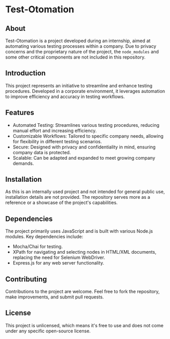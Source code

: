 # Test-Otomation

## About
Test-Otomation is a project developed during an internship, aimed at automating various testing processes within a company. Due to privacy concerns and the proprietary nature of the project, the `node_modules` and some other critical components are not included in this repository.

## Introduction
This project represents an initiative to streamline and enhance testing procedures. Developed in a corporate environment, it leverages automation to improve efficiency and accuracy in testing workflows.

## Features
- Automated Testing: Streamlines various testing procedures, reducing manual effort and increasing efficiency.
- Customizable Workflows: Tailored to specific company needs, allowing for flexibility in different testing scenarios.
- Secure: Designed with privacy and confidentiality in mind, ensuring company data is protected.
- Scalable: Can be adapted and expanded to meet growing company demands.

## Installation
As this is an internally used project and not intended for general public use, installation details are not provided. The repository serves more as a reference or a showcase of the project's capabilities.

## Dependencies
The project primarily uses JavaScript and is built with various Node.js modules. Key dependencies include:
- Mocha/Chai for testing.
- XPath for navigating and selecting nodes in HTML/XML documents, replacing the need for Selenium WebDriver.
- Express.js for any web server functionality.

## Contributing
Contributions to the project are welcome. Feel free to fork the repository, make improvements, and submit pull requests.

## License
This project is unlicensed, which means it's free to use and does not come under any specific open-source license.

